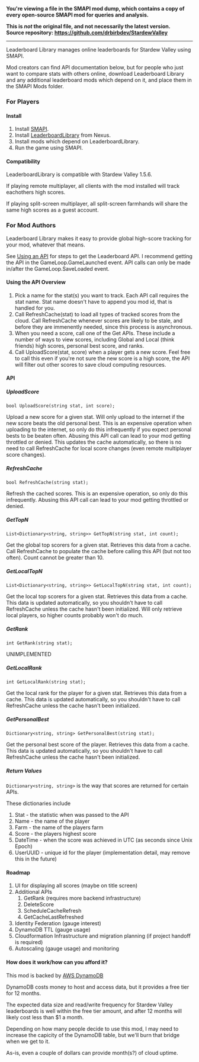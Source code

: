**You're viewing a file in the SMAPI mod dump, which contains a copy of every open-source SMAPI mod
for queries and analysis.**

**This is _not_ the original file, and not necessarily the latest version.**  
**Source repository: https://github.com/drbirbdev/StardewValley**

----

Leaderboard Library manages online leaderboards for Stardew Valley using SMAPI.

Mod creators can find API documentation below, but for people who just want to compare stats with others online, download Leaderboard Library and any additional leaderboard mods which depend on it, and place them in the SMAPI Mods folder.

### For Players

#### Install

1. Install [SMAPI](https://smapi.io/).
2. Install [LeaderboardLibrary](https://www.nexusmods.com/stardewvalley/mods/15102) from Nexus.
3. Install mods which depend on LeaderboardLibrary.
4. Run the game using SMAPI.

#### Compatibility

LeaderboardLibrary is compatible with Stardew Valley 1.5.6.

If playing remote multiplayer, all clients with the mod installed will track eachothers high scores.

If playing split-screen multiplayer, all split-screen farmhands will share the same high scores as a guest account.

### For Mod Authors

Leaderboard Library makes it easy to provide global high-score tracking for your mod, whatever that means.

See [Using an API](https://stardewvalleywiki.com/Modding:Modder_Guide/APIs/Integrations#Using_an_API) for steps to get the Leaderboard API.  I recommend getting the API in the GameLoop.GameLaunched event.  API calls can only be made in/after the GameLoop.SaveLoaded event.

#### Using the API Overview

1. Pick a name for the stat(s) you want to track.  Each API call requires the stat name.  Stat name doesn't have to append you mod id, that is handled for you.
2. Call RefreshCache(stat) to load all types of tracked scores from the cloud.  Call RefreshCache whenever scores are likely to be stale, and before they are immenently needed, since this process is asynchronous.
3. When you need a score, call one of the Get APIs.  These include a number of ways to view scores, including Global and Local (think friends) high scores, personal best score, and ranks.
4. Call UploadScore(stat, score) when a player gets a new score.  Feel free to call this even if you're not sure the new score is a high score, the API will filter out other scores to save cloud computing resources.

#### API

##### UploadScore

`
bool UploadScore(string stat, int score);
`

Upload a new score for a given stat.  Will only upload to the internet if the new score beats the old personal best.
This is an expensive operation when uploading to the internet, so only do this infrequently if you expect personal bests to be beaten often.
Abusing this API call can lead to your mod getting throttled or denied.
This updates the cache automatically, so there is no need to call RefreshCache for local score changes (even remote multiplayer score changes).

##### RefreshCache

`
bool RefreshCache(string stat);
`

Refresh the cached scores.
This is an expensive operation, so only do this infrequently.
Abusing this API call can lead to your mod getting throttled or denied.

##### GetTopN

`
List<Dictionary<string, string>> GetTopN(string stat, int count);
`

Get the global top scorers for a given stat.  Retrieves this data from a cache.  Call RefreshCache to populate the cache before calling this API (but not too often).
Count cannot be greater than 10.

##### GetLocalTopN

`
List<Dictionary<string, string>> GetLocalTopN(string stat, int count);
`

Get the local top scorers for a given stat.  Retrieves this data from a cache.  This data is updated automatically, so you shouldn't have to call RefreshCache unless the cache hasn't been initialized.
Will only retrieve local players, so higher counts probably won't do much.

##### GetRank

`
int GetRank(string stat);
`

UNIMPLEMENTED

##### GetLocalRank

`
int GetLocalRank(string stat);
`

Get the local rank for the player for a given stat.  Retrieves this data from a cache.  This data is updated automatically, so you shouldn't have to call RefreshCache unless the cache hasn't been initialized.

##### GetPersonalBest

`
Dictionary<string, string> GetPersonalBest(string stat);
`

Get the personal best score of the player.  Retrieves this data from a cache.  This data is updated automatically, so you shouldn't have to call RefreshCache unless the cache hasn't been initialized.

##### Return Values

`Dictionary<string, string>` is the way that scores are returned for certain APIs.

These dictionaries include

1. Stat - the statistic when was passed to the API
2. Name - the name of the player
3. Farm - the name of the players farm
4. Score - the players highest score
5. DateTime - when the score was achieved in UTC (as seconds since Unix Epoch)
6. UserUUID - unique id for the player (implementation detail, may remove this in the future)

#### Roadmap

1. UI for displaying all scores (maybe on title screen)
1. Additional APIs
    1. GetRank (requires more backend infrastructure)
    2. DeleteScore
    3. ScheduleCacheRefresh
    4. GetCacheLastRefreshed
2. Identity Federation (gauge interest)
3. DynamoDB TTL (gauge usage)
4. Cloudformation Infrastructure and migration planning (if project handoff is required)
5. Autoscaling (gauge usage) and monitoring

#### How does it work/how can you afford it?

This mod is backed by [AWS DynamoDB](https://aws.amazon.com/dynamodb/)

DynamoDB costs money to host and access data, but it provides a free tier for 12 months.

The expected data size and read/write frequency for Stardew Valley leaderboards is well within the free tier amount, and after 12 months will likely cost less than $1 a month.

Depending on how many people decide to use this mod, I may need to increase the capicity of the DynamoDB table, but we'll burn that bridge when we get to it.

As-is, even a couple of dollars can provide month(s?) of cloud uptime.
